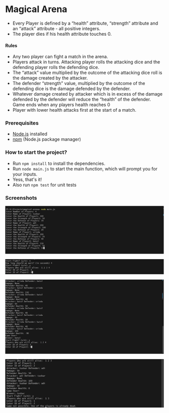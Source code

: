 # Magical Arena

- Every Player is defined by a “health” attribute, “strength” attribute and an “attack” attribute - all positive integers. 
- The player dies if his health attribute touches 0. 

#### Rules
- Any two player can fight a match in the arena. 
- Players attack in turns. Attacking player rolls the attacking dice and the defending player rolls the defending dice. 
- The “attack”  value multiplied by the outcome of the  attacking dice roll is the damage created by the attacker.
- The defender “strength” value, multiplied by the outcome of the defending dice is the damage defended by the defender.
- Whatever damage created by attacker which is in excess of the damage defended by the defender will reduce the “health” of the defender. Game ends when any players health reaches 0
- Player with lower health attacks first at the start of a match. 

### Prerequisites

- [Node.js](https://nodejs.org/) installed
- [npm](https://www.npmjs.com/) (Node.js package manager)


### How to start the project?
- Run `npm install` to install the dependencies.
- Run `node main.js` to start the main function, which will prompt you for your inputs.
- Yess, that's it!
- Also run `npm test` for unit tests

### Screenshots
![Alt text](images/image.png)

![Alt text](images/image-1.png)

![Alt text](images/image-3.png)

![Alt text](images/image-4.png)
